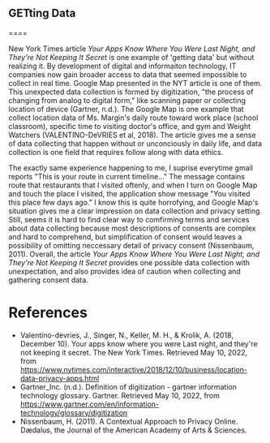 ## GETting Data
====

New York Times article _Your Apps Know Where You Were Last Night, and They’re Not Keeping It Secret_ is one example of 'getting data' but without realizing it. By development of digital and informaiton technology, IT companies now gain broader access to data that seemed impossible to collect in real time. Google Map presented in the NYT article is one of them. This unexpected data collection is formed by digitization, "the process of changing from analog to digital form," like scanning paper or collecting location of device (Gartner, n.d.). The Google Map is one example that collect location data of Ms. Margin's daily route toward work place (school classroom), specific time to visiting doctor's office, and gym and Weight Watchers (VALENTINO-DeVRIES et al, 2018). The article gives me a sense of data collecting that happen without or unconciously in daily life, and data collection is one field that requires follow along with data ethics.

The exactly same experience happening to me, I suprise everytime gmail reports "This is your route in current timeline..." The message contains route that restaurants that I visited oftenly, and when I turn on Google Map and touch the place I visited, the application show message "You visited this place few days ago." I know this is quite horrofying, and Google Map's situation gives me a clear impression on data collection and privacy setting. Still, seems it is hard to find clear way to comfirming terms and services about data collecting because most descriptions of consents are complex and hard to comprehend, but simplification of consent would leaves a possibility of omitting neccessary detail of privacy consent (Nissenbaum, 2011). Overall, the article _Your Apps Know Where You Were Last Night, and They’re Not Keeping It Secret_ provides one possible data collection with unexpectation, and also provides idea of caution when collecting and gathering consent data.

# References
- Valentino-devries, J., Singer, N., Keller, M. H., &amp; Krolik, A. (2018, December 10). Your apps know where you were Last night, and they're not keeping it secret. The New York Times. Retrieved May 10, 2022, from https://www.nytimes.com/interactive/2018/12/10/business/location-data-privacy-apps.html 
- Gartner_Inc. (n.d.). Definition of digitization - gartner information technology glossary. Gartner. Retrieved May 10, 2022, from https://www.gartner.com/en/information-technology/glossary/digitization 
- Nissenbaum, H. (2011). A Contextual Approach to Privacy Online. Dædalus, the Journal of the American Academy of Arts & Sciences.

